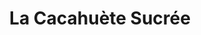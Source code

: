 ---
title: "La Cacahuète Sucrée"
url: /corbieres-en-provence/la-cacahuete-sucree/
shop: pâtisserie
---